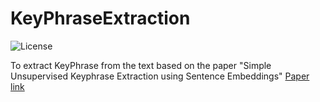# KeyPhraseExtraction
![License](https://img.shields.io/badge/license-MIT-blue.svg)

To extract KeyPhrase from the text based on the paper "Simple Unsupervised Keyphrase Extraction using Sentence Embeddings" [Paper link](https://arxiv.org/pdf/1801.04470v3.pdf)
